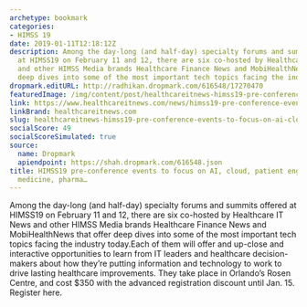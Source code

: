 ```yaml
---
archetype: bookmark
categories:
- HIMSS 19
date: 2019-01-11T12:18:12Z
description: Among the day-long (and half-day) specialty forums and summits offered
  at HIMSS19 on February 11 and 12, there are six co-hosted by Healthcare IT News
  and other HIMSS Media brands Healthcare Finance News and MobiHealthNews that offer
  deep dives into some of the most important tech topics facing the industry today.
dropmark.editURL: http://radhikan.dropmark.com/616548/17270470
featuredImage: /img/content/post/healthcareitnews-himss19-pre-conference-events-to-focus-on-ai-cloud-patient-engagement-precision-medicine-pharma.JPG
link: https://www.healthcareitnews.com/news/himss19-pre-conference-events-focus-ai-cloud-patient-engagement-precision-medicine-pharma-and
linkBrand: healthcareitnews.com
slug: healthcareitnews-himss19-pre-conference-events-to-focus-on-ai-cloud-patient-engagement-precision-medicine-pharma
socialScore: 49
socialScoreSimulated: true
source:
  name: Dropmark
  apiendpoint: https://shah.dropmark.com/616548.json
title: HIMSS19 pre-conference events to focus on AI, cloud, patient engagement, precision
  medicine, pharma…
---
```

Among the day-long (and half-day) specialty forums and summits offered at HIMSS19 on February 11 and 12, there are six co-hosted by Healthcare IT News and other HIMSS Media brands Healthcare Finance News and MobiHealthNews that offer deep dives into some of the most important tech topics facing the industry today.Each of them will offer and up-close and interactive opportunities to learn from IT leaders and healthcare decision-makers about how they’re putting information and technology to work to drive lasting healthcare improvements. They take place in Orlando’s Rosen Centre, and cost $350 with the advanced registration discount until Jan. 15. Register here.

